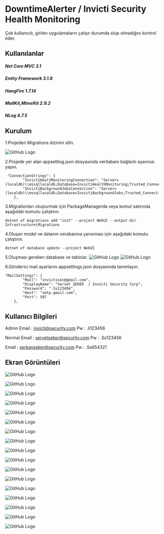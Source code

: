 # DowntimeAlerter / Invicti Security Health Monitoring

Çok kullanıcılı, girilen uygulamaların çalışır durumda olup olmadığını kontrol eder.

## Kullanılanlar

##### Net Core MVC 3.1
##### Entity Framework 3.1.8
##### HangFire 1.7.14
##### MailKit,MimeKit 2.9.2
##### NLog 4.7.5

## Kurulum

1.Projeden Migrations dizinini silin.

![GitHub Logo](https://i.ibb.co/L0Q74Lz/1-migrationsil.png)

2.Projede yer alan appsetting.json dosyasında veritabanı bağlantı ayarınızı yapın.
```
 "ConnectionStrings": {
        "InvictiHealtMonitoringConnection": "Server=(localdb)\\mssqllocaldb;Database=InvictiHealthMonitoring;Trusted_Connection=True;MultipleActiveResultSets=true",
        "InvictiBackgroundJobsConnection": "Server=(localdb)\\mssqllocaldb;Database=InvictiBackgroundJobs;Trusted_Connection=True;MultipleActiveResultSets=true"
    },
```
3.Migrationları oluşturmak için PackageManagerda veya komut satırında aşağıdaki komutu çalıştırın.
```
dotnet ef migrations add "init" --project WebUI --output-dir Infrastructure\Migrations
```

4.Oluşan model ve datanın verabanına yansıması için aşağıdaki komutu çalıştırın.
```
dotnet ef database update --project WebUI
```

5.Oluşması gereken database ve tablolar.
![GitHub Logo](https://i.ibb.co/54Njqgc/Invicti-Health-Monitoring.png)
![GitHub Logo](https://i.ibb.co/16C3F01/Invicti-Health-Background-Jobs.png)

6.Gönderici mail ayarlarını appsettings.json dosyasında tanımlayın.
```
"MailSettings": {
        "Mail": "invictisec@gmail.com",
        "DisplayName": "Servet ŞEKER  / Invicti Security Corp",
        "Password": ".Ss123456",
        "Host": "smtp.gmail.com",
        "Port": 587
    },
```

## Kullanıcı Bilgileri

Admin
Email : invicti@security.com
Pw : .Ii123456

Normal
Email : servetseker@security.com
Pw : .Ss123456

Email : serkanseker@security.com
Pw : .Ss654321

## Ekran Görüntüleri

![GitHub Logo](https://i.ibb.co/FDkgd1p/1-Home-Not-Login.png)

![GitHub Logo](https://i.ibb.co/4KcGsBZ/2-Home-Not-Login-Query-Success.png)

![GitHub Logo](https://i.ibb.co/7g50vqR/3-Home-Not-Login-Query-No-Success.png)

![GitHub Logo](https://i.ibb.co/MMQ4VHn/4-Home-Sign-In.png)

![GitHub Logo](https://i.ibb.co/fF3718S/5-Home-Create-App.png)

![GitHub Logo](https://i.ibb.co/sbj7JP5/6-Home-Table.png)

![GitHub Logo](https://i.ibb.co/6mbQ2g0/7-Table-Deleted.png)

![GitHub Logo](https://i.ibb.co/3d45fRJ/9-Table-Update.png)

![GitHub Logo](https://i.ibb.co/c8FGf82/10-Table-Updated.png)

![GitHub Logo](https://i.ibb.co/FKWZzC7/12-App-Running.png)

![GitHub Logo](https://i.ibb.co/vxTGk85/12-App-Running-1.png)

![GitHub Logo](https://i.ibb.co/mHHthMh/13-App-Running-2.png)

![GitHub Logo](https://i.ibb.co/mh1HBNQ/14-App-Stop.png)

![GitHub Logo](https://i.ibb.co/wQHJLB5/15-App-Stopped.png)

![GitHub Logo](https://i.ibb.co/wQHJLB5/15-App-Stopped.png)

![GitHub Logo](https://i.ibb.co/qBrTzW9/17-Fail-Request.png)

![GitHub Logo](https://i.ibb.co/DLFcGpj/17-Mail.png)
